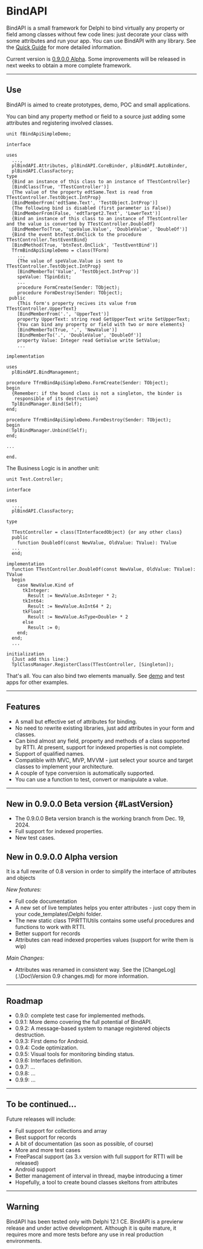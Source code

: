 # BindAPI
BindAPI is a small framework for Delphi to bind virtually any property or field among classes without few code lines: just decorate your class with some attributes and run your app.
You can use BindAPI with any library.
See the [Quick Guide](.\Doc\BindApiGuide.md) for more detailed information.

Current version is [0.9.0.0 Alpha](#LastVersion).
Some improvements will be released in next weeks to obtain a more complete framework.

---

## Use
BindAPI is aimed to create prototypes, demo, POC and small applications.

You can bind any property method or field to a source just adding some attributes and registering involved classes.

```language Pascal
unit fBindApiSimpleDemo;

interface

uses
  ...,
  plBindAPI.Attributes, plBindAPI.CoreBinder, plBindAPI.AutoBinder,
  plBindAPI.ClassFactory;
type
  {Bind an instance of this class to an instance of TTestController}
  [BindClass(True, 'TTestController')]
  {The value of the property edtSame.Text is read from TTestController.TestObject.IntProp}
  [BindMemberFrom('edtSame.Text', 'TestObject.IntProp')]
  {The following bind is disabled (first parameter is False)}  
  [BindMemberFrom(False, 'edtTarget2.Text', 'LowerText')]
  {Bind an instance of this class to an instance of TTestController and the value is converted by TTestController.DoubleOf}
  [BindMemberTo(True, 'speValue.Value', 'DoubleValue', 'DoubleOf')]
  {Bind the event btnTest.OnClick to the procedure TTestController.TestEventBind}
  [BindMethod(True, 'btnTest.OnClick', 'TestEventBind')]
  TfrmBindApiSimpleDemo = class(TForm)
    ...
    {The value of speValue.Value is sent to TTestController.TestObject.IntProp}
    [BindMemberTo('Value', 'TestObject.IntProp')]
    speValue: TSpinEdit;
    ...
    procedure FormCreate(Sender: TObject);
    procedure FormDestroy(Sender: TObject);
 public
    {This form's property recives its value from TTestController.UpperText}
    [BindMemberFrom('.', 'UpperText')]
    property UpperText: string read GetUpperText write SetUpperText;
    {You can bind any property or field with two or more elements}
    [BindMemberTo(True, '.', 'NewValue')]
    [BindMemberTo('.', 'DoubleValue', 'DoubleOf')]
    property Value: Integer read GetValue write SetValue;
    ...

implementation

uses
  plBindAPI.BindManagement;

procedure TfrmBindApiSimpleDemo.FormCreate(Sender: TObject);
begin
  {Remember: if the bound class is not a singleton, the binder is
   responsible of its destruction}
  TplBindManager.Bind(Self);
end;

procedure TfrmBindApiSimpleDemo.FormDestroy(Sender: TObject);
begin
  TplBindManager.Unbind(Self);
end;

...

end.
```

The Business Logic is in another unit:

```language Pascal
unit Test.Controller;

interface

uses
  ..., 
  plBindAPI.ClassFactory;

type

  TTestController = class(TInterfacedObject) {or any other class}
  public
    function DoubleOf(const NewValue, OldValue: TValue): TValue
  ... 
  end;

implementation
  function TTestController.DoubleOf(const NewValue, OldValue: TValue): TValue
  begin
    case NewValue.Kind of
      tkInteger:
        Result := NewValue.AsInteger * 2;
      tkInt64:
        Result := NewValue.AsInt64 * 2;
      tkFloat:
        Result := NewValue.AsType<Double> * 2
      else
        Result := 0;
    end;
  end;
  ...

initialization
  {Just add this line:}
  TplClassManager.RegisterClass(TTestController, [Singleton]);

```

That's all.
You can also bind two elements manually. See [demo](.\Doc\Demo.md) and test apps for other examples.

---

## Features
- A small but effective set of attributes for binding.
- No need to rewrite existing libraries, just add attributes in your form and classes.
- Can bind almost any field, property and methods of a class supported by RTTI. At present, support for indexed properties is not complete. 
- Support of qualified names.
- Compatible with MVC, MVP, MVVM - just select your source and target classes to implement your architecture.
- A couple of type conversion is automatically supported.
- You can use a function to test, convert or manipulate a value.

---

## New in 0.9.0.0 Beta version {#LastVersion}
- The 0.9.0.0 Beta version branch is the working branch from Dec. 19, 2024.
- Full support for indexed properties.
- New test cases.

## New in 0.9.0.0 Alpha version
It is a full rewrite of 0.8 version in order to simplify the interface of attributes and objects

*New features:*
- Full code documentation
- A new set of live templates helps you enter attributes - just copy them in your code_templates\Delphi folder.
- The new static class TPlRTTIUtils contains some useful procedures and functions to work with RTTI.
- Better support for records
- Attributes can read indexed properties values (support for write them is wip)

*Main Changes:*
- Attributes was renamed in consistent way.
See the [ChangeLog](.\Doc\Version 0.9 changes.md) for more information.

---

## Roadmap
- 0.9.0: complete test case for implemented methods.
- 0.9.1: More demo covering the full potential of BindAPI. 
- 0.9.2: A message-based system to manage registered objects destruction.
- 0.9.3: First demo for Android.
- 0.9.4: Code optimization.
- 0.9.5: Visual tools for monitoring binding status.
- 0.9.6: Interfaces definition.
- 0.9.7: ...
- 0.9.8: ...
- 0.9.9: ...

---

## To be continued...
Future releases will include:
- Full support for collections and array
- Best support for records
- A bit of documentation (as soon as possible, of course)
- More and more test cases
- FreePascal support (as 3.x version with full support for RTTI will be released)
- Android support
- Better management of interval in thread, maybe introducing a timer 
- Hopefully, a tool to create bound classes skeltons from attributes

---

## Warning
BindAPI has been tested only with Delphi 12.1 CE.
BindAPI is a previerw release and under active development.
Although it is quite mature, it requires more and more tests before any use in real production environments.
